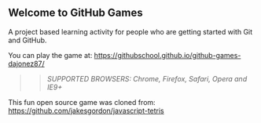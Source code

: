 ## Welcome to GitHub Games

A project based learning activity for people who are getting started with Git and GitHub.

You can play the game at: https://githubschool.github.io/github-games-dajonez87/

>> _*SUPPORTED BROWSERS*: Chrome, Firefox, Safari, Opera and IE9+_

This fun open source game was cloned from: https://github.com/jakesgordon/javascript-tetris
